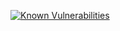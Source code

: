 [![Known Vulnerabilities](https://snyk.io/test/github/ibotan8/public-repo/badge.svg)](https://snyk.io/test/github/ibotan8/public-repo)
